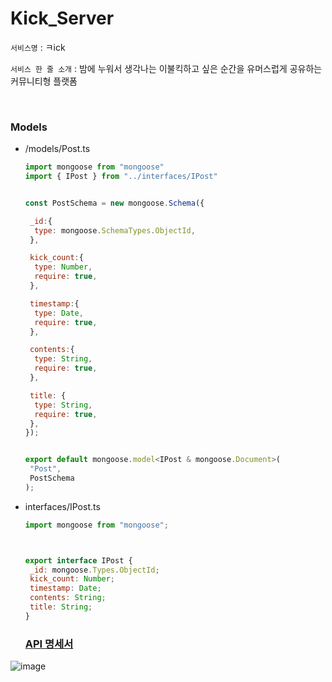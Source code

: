 # Kick_Server
```서비스명``` : ㅋick

```서비스 한 줄 소개``` : 밤에 누워서 생각나는 이불킥하고 싶은 순간을 유머스럽게 공유하는 커뮤니티형 플랫폼

</br>

### Models

- /models/Post.ts

  ``` javascript
  import mongoose from "mongoose"
  import { IPost } from "../interfaces/IPost"
  
  
  const PostSchema = new mongoose.Schema({
  
   _id:{
    type: mongoose.SchemaTypes.ObjectId,
   },
  
   kick_count:{
    type: Number,
    require: true,
   },
  
   timestamp:{
    type: Date,
    require: true,
   },
  
   contents:{
    type: String,
    require: true,
   },
  
   title: {
    type: String,
    require: true,
   },
  });
  
  
  export default mongoose.model<IPost & mongoose.Document>(
   "Post",
   PostSchema
  );
  ```

  

- interfaces/IPost.ts

  ```javascript
  import mongoose from "mongoose";
  
  
  
  export interface IPost {
   _id: mongoose.Types.ObjectId;
   kick_count: Number;
   timestamp: Date;
   contents: String;
   title: String;
  }
  ```

  

  

  ### [API 명세서](https://github.com/SOPT28th-SOPKATHON-Kick/Kick_Server/wiki)

![image](https://user-images.githubusercontent.com/62228195/119237662-f2dd6f80-bb78-11eb-9e1a-7f47bd92c137.png)

